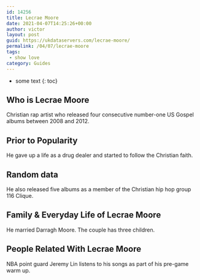 ```yaml
---
id: 14256
title: Lecrae Moore
date: 2021-04-07T14:25:26+00:00
author: victor
layout: post
guid: https://ukdataservers.com/lecrae-moore/
permalink: /04/07/lecrae-moore
tags:
 - show love
category: Guides
---
```


* some text
{: toc}


## Who is Lecrae Moore



Christian rap artist who released four consecutive number-one US Gospel albums between 2008 and 2012.

                
                
                
## Prior to Popularity



He gave up a life as a drug dealer and started to follow the Christian faith.

                
                
                
## Random data



He also released five albums as a member of the Christian hip hop group 116 Clique.

                
                
                
## Family & Everyday Life of Lecrae Moore



He married Darragh Moore. The couple has three children.

                
                
                
## People Related With Lecrae Moore



NBA point guard Jeremy Lin listens to his songs as part of his pre-game warm up.

                
              
            
          
          
          